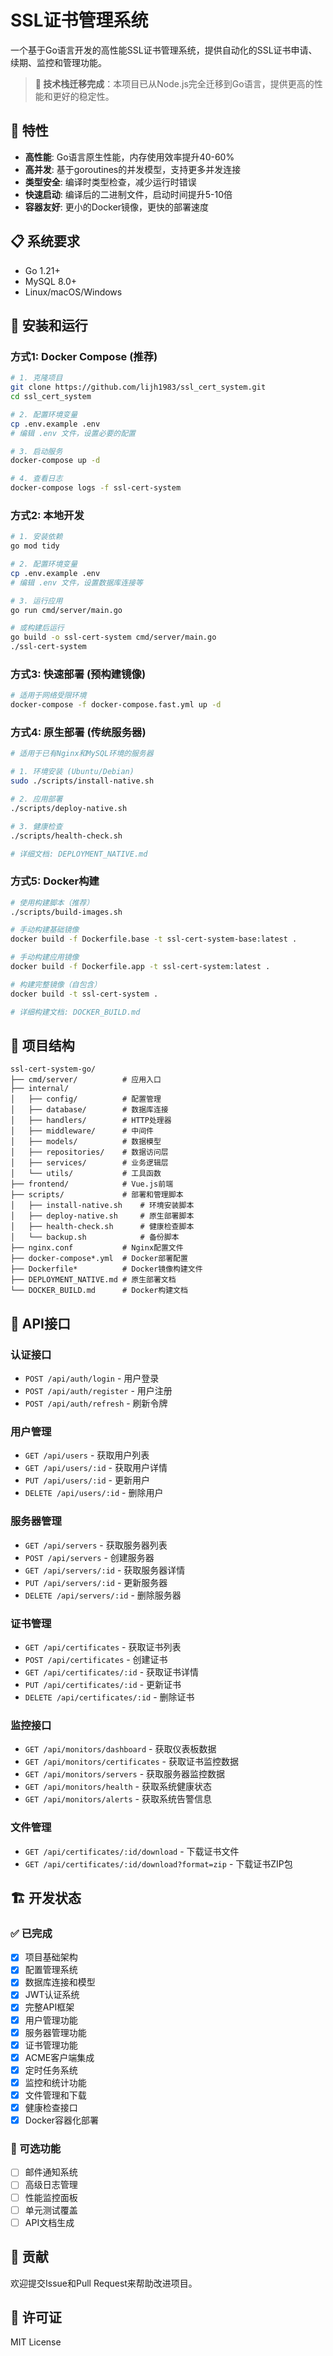 # SSL证书管理系统

一个基于Go语言开发的高性能SSL证书管理系统，提供自动化的SSL证书申请、续期、监控和管理功能。

> **🎉 技术栈迁移完成**：本项目已从Node.js完全迁移到Go语言，提供更高的性能和更好的稳定性。

## 🚀 特性

- **高性能**: Go语言原生性能，内存使用效率提升40-60%
- **高并发**: 基于goroutines的并发模型，支持更多并发连接
- **类型安全**: 编译时类型检查，减少运行时错误
- **快速启动**: 编译后的二进制文件，启动时间提升5-10倍
- **容器友好**: 更小的Docker镜像，更快的部署速度

## 📋 系统要求

- Go 1.21+
- MySQL 8.0+
- Linux/macOS/Windows

## 🔧 安装和运行

### 方式1: Docker Compose (推荐)
```bash
# 1. 克隆项目
git clone https://github.com/lijh1983/ssl_cert_system.git
cd ssl_cert_system

# 2. 配置环境变量
cp .env.example .env
# 编辑 .env 文件，设置必要的配置

# 3. 启动服务
docker-compose up -d

# 4. 查看日志
docker-compose logs -f ssl-cert-system
```

### 方式2: 本地开发
```bash
# 1. 安装依赖
go mod tidy

# 2. 配置环境变量
cp .env.example .env
# 编辑 .env 文件，设置数据库连接等

# 3. 运行应用
go run cmd/server/main.go

# 或构建后运行
go build -o ssl-cert-system cmd/server/main.go
./ssl-cert-system
```

### 方式3: 快速部署 (预构建镜像)
```bash
# 适用于网络受限环境
docker-compose -f docker-compose.fast.yml up -d
```

### 方式4: 原生部署 (传统服务器)
```bash
# 适用于已有Nginx和MySQL环境的服务器

# 1. 环境安装 (Ubuntu/Debian)
sudo ./scripts/install-native.sh

# 2. 应用部署
./scripts/deploy-native.sh

# 3. 健康检查
./scripts/health-check.sh

# 详细文档: DEPLOYMENT_NATIVE.md
```

### 方式5: Docker构建
```bash
# 使用构建脚本（推荐）
./scripts/build-images.sh

# 手动构建基础镜像
docker build -f Dockerfile.base -t ssl-cert-system-base:latest .

# 手动构建应用镜像
docker build -f Dockerfile.app -t ssl-cert-system:latest .

# 构建完整镜像（自包含）
docker build -t ssl-cert-system .

# 详细构建文档: DOCKER_BUILD.md
```

## 📁 项目结构

```
ssl-cert-system-go/
├── cmd/server/          # 应用入口
├── internal/
│   ├── config/          # 配置管理
│   ├── database/        # 数据库连接
│   ├── handlers/        # HTTP处理器
│   ├── middleware/      # 中间件
│   ├── models/          # 数据模型
│   ├── repositories/    # 数据访问层
│   ├── services/        # 业务逻辑层
│   └── utils/           # 工具函数
├── frontend/            # Vue.js前端
├── scripts/             # 部署和管理脚本
│   ├── install-native.sh    # 环境安装脚本
│   ├── deploy-native.sh     # 原生部署脚本
│   ├── health-check.sh      # 健康检查脚本
│   └── backup.sh            # 备份脚本
├── nginx.conf           # Nginx配置文件
├── docker-compose*.yml  # Docker部署配置
├── Dockerfile*          # Docker镜像构建文件
├── DEPLOYMENT_NATIVE.md # 原生部署文档
└── DOCKER_BUILD.md      # Docker构建文档
```

## 🔗 API接口

### 认证接口
- `POST /api/auth/login` - 用户登录
- `POST /api/auth/register` - 用户注册
- `POST /api/auth/refresh` - 刷新令牌

### 用户管理
- `GET /api/users` - 获取用户列表
- `GET /api/users/:id` - 获取用户详情
- `PUT /api/users/:id` - 更新用户
- `DELETE /api/users/:id` - 删除用户

### 服务器管理
- `GET /api/servers` - 获取服务器列表
- `POST /api/servers` - 创建服务器
- `GET /api/servers/:id` - 获取服务器详情
- `PUT /api/servers/:id` - 更新服务器
- `DELETE /api/servers/:id` - 删除服务器

### 证书管理
- `GET /api/certificates` - 获取证书列表
- `POST /api/certificates` - 创建证书
- `GET /api/certificates/:id` - 获取证书详情
- `PUT /api/certificates/:id` - 更新证书
- `DELETE /api/certificates/:id` - 删除证书

### 监控接口
- `GET /api/monitors/dashboard` - 获取仪表板数据
- `GET /api/monitors/certificates` - 获取证书监控数据
- `GET /api/monitors/servers` - 获取服务器监控数据
- `GET /api/monitors/health` - 获取系统健康状态
- `GET /api/monitors/alerts` - 获取系统告警信息

### 文件管理
- `GET /api/certificates/:id/download` - 下载证书文件
- `GET /api/certificates/:id/download?format=zip` - 下载证书ZIP包

## 🏗️ 开发状态

### ✅ 已完成
- [x] 项目基础架构
- [x] 配置管理系统
- [x] 数据库连接和模型
- [x] JWT认证系统
- [x] 完整API框架
- [x] 用户管理功能
- [x] 服务器管理功能
- [x] 证书管理功能
- [x] ACME客户端集成
- [x] 定时任务系统
- [x] 监控和统计功能
- [x] 文件管理和下载
- [x] 健康检查接口
- [x] Docker容器化部署

### 🚧 可选功能
- [ ] 邮件通知系统
- [ ] 高级日志管理
- [ ] 性能监控面板
- [ ] 单元测试覆盖
- [ ] API文档生成

## 🤝 贡献

欢迎提交Issue和Pull Request来帮助改进项目。

## 📄 许可证

MIT License
